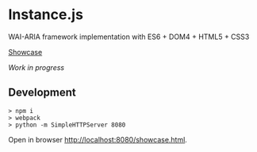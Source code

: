 <h1>Instance.js</h1>

WAI-ARIA framework implementation with ES6 + DOM4 + HTML5 + CSS3

[Showcase](http://aristov.github.io/instance/showcase.html)

<em>Work in progress</em>

<h2>Development</h2>

```
> npm i
> webpack
> python -m SimpleHTTPServer 8080
```

Open in browser [http://localhost:8080/showcase.html](http://localhost:8080/showcase.html).

